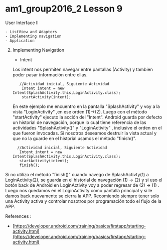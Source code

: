 # am1_group2016_2 Lesson 9

User Interface II

    - ListView and Adapters
    - Implementing navigation
    - Application
    
 2. Implementing Navigation
    - Intent
    
    Los intent nos permiten navegar entre pantallas (Activity) y tambien poder pasar información entre ellas.
    ```
       //Actividad inicial, Siguiente Actividad
        Intent intent = new Intent(SplashActivity.this,LoginActivity.class);
        startActivity(intent);
    ```
    En este ejemplo me encuentro en la pantalla "SplashActivity" y voy a la vista "LoginActivity" ,en ese orden (1)->(2). Luego  con el método "startActivity" ejecuto la acción del "Intent". Android guarda por defecto un historial de navegación, porque lo cual tiene referencia de las actividades "SplashActivity()" y "LoginActivity" , inclusive el orden en el que fueron invocadas. Si nosotros deseamos destruir la vista actual y que no la guarde en el historial usamos el método "finish()".
    
     ```
       //Actividad inicial, Siguiente Actividad
        Intent intent = new Intent(SplashActivity.this,LoginActivity.class);
        startActivity(intent);
        finish();
     ```
   Si no utilizo el método  "finish()" cuando navego de SplashActivty(1) a LoginActivity(2), se  guarda en el historial de navegación (1) -> (2) y si uso el botón back  de Android en LoginActivity voy a poder regresar de (2) -> (1) . Luego nos quedamos en el LoginActivity como pantalla principal y si le damos back nuevamente se cierra la APP. Recomiendo siempre tener solo una Activity activa y controlar nosotros por programación todo el flujo de la APP.
        
References :

   - [https://developer.android.com/training/basics/firstapp/starting-activity.html](https://developer.android.com/training/basics/firstapp/starting-activity.html)
   
   
